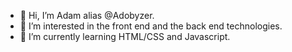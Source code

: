 - 👋 Hi, I’m Adam alias @Adobyzer.
- 👀 I’m interested in the front end and the back end technologies.
- 🌱 I’m currently learning HTML/CSS and Javascript. 
